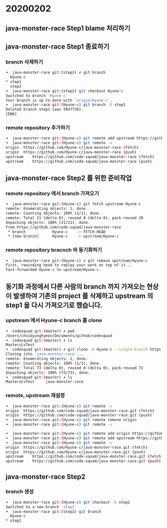 # 20200202

## java-monster-race Step1 blame 처리하기

## java-monster-race Step1 종료하기
### branch 삭제하기
```Bash
➜  java-monster-race git:(step1) ✗ git branch
  Hyune-c
* step1
  step2
➜  java-monster-race git:(step1) git checkout Hyune-c
Switched to branch 'Hyune-c'
Your branch is up to date with 'origin/Hyune-c'.
➜  java-monster-race git:(Hyune-c) git branch -D step1
Deleted branch step1 (was 5047736).
(END)
```
### remote repository 추가하기
```Bash
➜  java-monster-race git:(Hyune-c) git remote add upstream https://github.com/code-squad/java-monster-race
➜  java-monster-race git:(Hyune-c) git remote -v
origin	https://github.com/Hyune-c/java-monster-race (fetch)
origin	https://github.com/Hyune-c/java-monster-race (push)
upstream	https://github.com/code-squad/java-monster-race (fetch)
upstream	https://github.com/code-squad/java-monster-race (push)
```
## java-monster-race Step2 를 위한 준비작업
### remote repository 에서 branch 가져오기
```Bash
➜  java-monster-race git:(Hyune-c) git fetch upstream Hyune-c
remote: Enumerating objects: 1, done.
remote: Counting objects: 100% (1/1), done.
remote: Total 21 (delta 0), reused 0 (delta 0), pack-reused 20
Unpacking objects: 100% (21/21), done.
From https://github.com/code-squad/java-monster-race
 * branch            Hyune-c    -> FETCH_HEAD
 * [new branch]      Hyune-c    -> upstream/Hyune-c
```
### remote repository bracnch 와 동기화하기
```Bash
➜  java-monster-race git:(Hyune-c) ✗ git rebase upstream/Hyune-c
First, rewinding head to replay your work on top of it...
Fast-forwarded Hyune-c to upstream/Hyune-c.
```
## 동기화 과정에서 다른 사람의 branch 까지 가져오는 현상이 발생하여 기존의 project 를 삭제하고 upstream 의 step1 을 다시 가져오기로 했습니다.
### upstream 에서 Hyune-c branch 를 clone
```Bash
➜  codesquad git:(master) ✗ pwd
/Users/choibyunghyeon/Documents/github/codesquad
➜  codesquad git:(master) ✗ ls
MastersLvTest
➜  codesquad git:(master) ✗ git clone -b Hyune-c --single-branch https://github.com/code-squad/java-monster-race.git
Cloning into 'java-monster-race'...
remote: Enumerating objects: 1, done.
remote: Counting objects: 100% (1/1), done.
remote: Total 73 (delta 0), reused 0 (delta 0), pack-reused 72
Unpacking objects: 100% (73/73), done.
➜  codesquad git:(master) ✗ ls
MastersLvTest     java-monster-race
```
### remote, upstream 재설정
```Bash
➜  java-monster-race git:(Hyune-c) git remote -v
origin	https://github.com/code-squad/java-monster-race.git (fetch)
origin	https://github.com/code-squad/java-monster-race.git (push)
➜  java-monster-race git:(Hyune-c) git remote remove origin
➜  java-monster-race git:(Hyune-c) git remote -v

➜  java-monster-race git:(Hyune-c) git remote add origin https://github.com/Hyune-c/java-monster-race.git
➜  java-monster-race git:(Hyune-c) git remote add upstream https://github.com/code-squad/java-monster-race.git
➜  java-monster-race git:(Hyune-c) git remote -v
origin	https://github.com/Hyune-c/java-monster-race.git (fetch)
origin	https://github.com/Hyune-c/java-monster-race.git (push)
upstream	https://github.com/code-squad/java-monster-race.git (fetch)
upstream	https://github.com/code-squad/java-monster-race.git (push)
```
## java-monster-race Step2
### branch 생성
```Bash
➜  java-monster-race git:(Hyune-c) git checkout -b step2
Switched to a new branch 'step2'
➜  java-monster-race git:(step2) git branch
  Hyune-c
* step2
```

<!--stackedit_data:
eyJoaXN0b3J5IjpbMTQwODU1MDU0MiwtOTA4NDExODYxLDM5MT
g4NDg0NCwyMDQwNDM0MTM5LC05ODY4Mjc0ODksNjQ4MDc4ODU1
LC0yMDAyMDQ3NDU2XX0=
-->